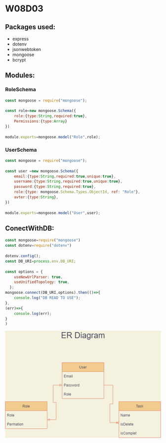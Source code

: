 # W08D03

## Packages used:
* express
* dotenv 
* jsonwebtoken
* mongoose 
* bcrypt 

## Modules:
### RoleSchema

```js
const mongoose = require("mongoose");

const role=new mongoose.Schema({
    role:{type:String,required:true},
    Permissions:{type:Array}
})

module.exports=mongoose.model("Role",role);
```

### UserSchema
``` js
const mongoose = require("mongoose");

const user =new mongoose.Schema({
    email:{type:String,required:true,unique:true},
    username:{type:String,required:true,unique:true},
    password:{type:String,required:true},
    role:{type: mongoose.Schema.Types.ObjectId, ref: "Role"},
    avter:{type:String},
})

module.exports=mongoose.model("User",user);
```

## ConectWithDB:
```js
const mongoose=require("mongoose")
const dotenv=require("dotenv")

dotenv.config();
const DB_URI=process.env.DB_URI;

const options = {
    useNewUrlParser: true,
    useUnifiedTopology: true,
  };
mongoose.connect(DB_URI,options).then(()=>{
    console.log("DB READ TO USE");
},
(err)=>{
    console.log(err);
}
)
```
![ ER Diagrm ](https://github.com/M0hammed-18/W08D03/blob/main/Digram/ERDiagram.png)